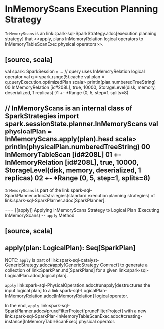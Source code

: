 # InMemoryScans Execution Planning Strategy

`InMemoryScans` is an link:spark-sql-SparkStrategy.adoc[execution planning strategy] that <<apply, plans InMemoryRelation logical operators to InMemoryTableScanExec physical operators>>.

[source, scala]
----
val spark: SparkSession = ...
// query uses InMemoryRelation logical operator
val q = spark.range(5).cache
val plan = q.queryExecution.optimizedPlan
scala> println(plan.numberedTreeString)
00 InMemoryRelation [id#208L], true, 10000, StorageLevel(disk, memory, deserialized, 1 replicas)
01    +- *Range (0, 5, step=1, splits=8)

// InMemoryScans is an internal class of SparkStrategies
import spark.sessionState.planner.InMemoryScans
val physicalPlan = InMemoryScans.apply(plan).head
scala> println(physicalPlan.numberedTreeString)
00 InMemoryTableScan [id#208L]
01    +- InMemoryRelation [id#208L], true, 10000, StorageLevel(disk, memory, deserialized, 1 replicas)
02          +- *Range (0, 5, step=1, splits=8)
----

`InMemoryScans` is part of the link:spark-sql-SparkPlanner.adoc#strategies[standard execution planning strategies] of link:spark-sql-SparkPlanner.adoc[SparkPlanner].

=== [[apply]] Applying InMemoryScans Strategy to Logical Plan (Executing InMemoryScans) -- `apply` Method

[source, scala]
----
apply(plan: LogicalPlan): Seq[SparkPlan]
----

NOTE: `apply` is part of link:spark-sql-catalyst-GenericStrategy.adoc#apply[GenericStrategy Contract] to generate a collection of link:SparkPlan.md[SparkPlans] for a given link:spark-sql-LogicalPlan.adoc[logical plan].

`apply` link:spark-sql-PhysicalOperation.adoc#unapply[destructures the input logical plan] to a link:spark-sql-LogicalPlan-InMemoryRelation.adoc[InMemoryRelation] logical operator.

In the end, `apply` link:spark-sql-SparkPlanner.adoc#pruneFilterProject[pruneFilterProject] with a new link:spark-sql-SparkPlan-InMemoryTableScanExec.adoc#creating-instance[InMemoryTableScanExec] physical operator.
